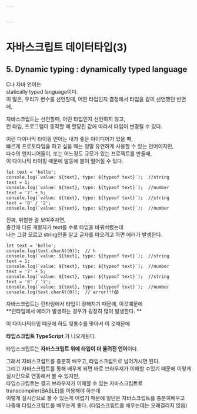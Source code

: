 ```yaml
---


---
```


<h1 id="자바스크립트-데이터타입3">자바스크립트 데이터타입(3)</h1>
<h2 id="dynamic-typing--dynamically-typed-language">5. Dynamic typing : dynamically typed language</h2>
<p>C나 자바 언어는<br>
statically typed language이다.<br>
이 말은, 우리가 변수를 선언할때, 어떤 타입인지 결정해서 타입을 같이 선언했던 반면에,</p>
<p>자바스크립트는 선언할때, 어떤 타입인지 선언하지 않고,<br>
런 타입, 프로그램이 동작할 때 할당된 값에 따라서 타입이 변경될 수 있다.</p>
<p>이런 다이나믹 타이핑 언어는 내가 좋은 아이디어가 있을 때,<br>
빠르게 프로토타입을 하고 싶을 때는 정말 유연하게 사용할 수 있는 언어이지만,<br>
다수의 엔지니어들이, 또는 어느정도 규모가 있는 프로젝트를 만들때,<br>
이 다이나믹 타이핑 때문에 발등에 불이 떨어질 수 있다.</p>
<pre><code>let text = 'hello';
console.log(`value: ${text}, type: ${typeof text}`);  //string
text = 1;
console.log(`value: ${text}, type: ${typeof text}`);  //number
text = '7' + 5;
console.log(`value: ${text}, type: ${typeof text}`);  //string
text = '8' / '2';
console.log(`value: ${text}, type: ${typeof text}`);  //number
</code></pre>
<p>진짜, 위험한 걸 보여주자면,<br>
중간에 다른 개발자가  text를 수로 타입을 바꿔버렸는데<br>
나는 그걸 모르고 string인줄 알고 글자를 따오려고 하면 에러가 발생한다.</p>
<pre><code>let text = 'hello';
console.log(text.charAt(0));  // h
console.log(`value: ${text}, type: ${typeof text}`);  //string
text = 1;
console.log(`value: ${text}, type: ${typeof text}`);  //number
text = '7' + 5;
console.log(`value: ${text}, type: ${typeof text}`);  //string
text = '8' / '2';
console.log(`value: ${text}, type: ${typeof text}`);  //number
console.log(text.charAt(0));  // error!!!😱
</code></pre>
<p>자바스크립트는 런타임에서 타입이 정해지기 때문에, 이것떄문에<br>
**런타임에서 에러가 발생하는 경우가 굉장히 많이 발생한다. **</p>
<p>이 다이나믹타입 때문에 하도 뒷통수를 맞아서 이 것때문에</p>
<p><strong>타입스크립트 TypeScript</strong> 가 나오게된다.</p>
<p>타입스크립트는 <strong>자바스크립트 위에 타입이 더 올려진 언어</strong>이다.</p>
<p>그래서 자바스크립트를 충분히 배우고, 타입스크립트로 넘어가시면 된다.<br>
그리고 자바스크립트를 통해 배우게 되면 바로 브라우저가 이해할 수있기 때문에 이렇게<br>
실시간으로 연동해서 볼 수 있지만,<br>
타입스크립트는 결국 브라우저가 이해할 수 있는 자바스크립트로 transcompiler(BABLE)를 이용해야 하는데<br>
이렇게 실시간으로 볼 수 있는게 어렵기 때문에 일단은 자바스크립트를 충분히배우고<br>
나중에 타입스크립트를 배우는게 좋다. (타입스크립트를 배우는데는 오래걸리지 않음)</p>

